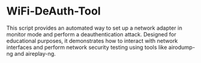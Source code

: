 # WiFi-DeAuth-Tool
This script provides an automated way to set up a network adapter in monitor mode and perform a deauthentication attack. Designed for educational purposes, it demonstrates how to interact with network interfaces and perform network security testing using tools like airodump-ng and aireplay-ng.
